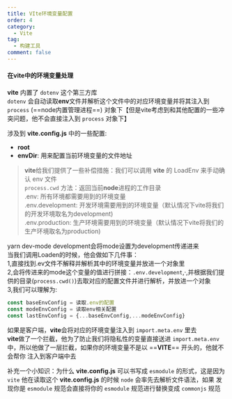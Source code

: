 ```yaml
---
title: VIte环境变量配置
order: 4
category:
  - Vite
tag:
  - 构建工具
comment: false
---
```


#### 在vite中的环境变量处理

**vite** 内置了 `dotenv` 这个第三方库  
`dotenv` 会自动读取**env**文件并解析这个文件中的对应环境变量并将其注入到 `process` (==node内置管理进程==) 对象下【但是vite考虑到和其他配置的一些冲突问题，他不会直接注入到 `process` 对象下】  

涉及到 **vite.config.js** 中的一些配置:

- **root**
- **envDir**: 用来配置当前环境变量的文件地址

>**vite**给我们提供了一些补偿措施：我们可以调用 **vite** 的 LoadEnv 来手动确认 env 文件  
`process.cwd` 方法：返回当前**node**进程的工作目录  
.env:  所有环境都需要用到的环境变量  
.env.development:  开发环境需要用到的环境变量（默认情况下vite将我们的开发环境取名为development)  
.env.production:  生产环境需要用到的环境变量（默认情况下vite将我们的生产环境取名为production)  

yarn dev-mode development会将mode设置为development传递进来  
当我们调用Loaden的时候，他会做如下几件事：  
1,直接找到.ev文件不解释并解析其中的环境变量并放进一个对象里  
2,会将传进来的mode这个变量的值进行拼接：`.env.development`,·,并根据我们提供的目录(`process.cwd()`)去取对应的配置文件并进行解析，并放进一个对象  
3,我们可以理解为:  

```js
const baseEnvConfig = 读取.env的配置
const modeEnvConfig = 读取env相关配置
const lastEnvConfig = {...baseEnvConfig,...modeEnvConfig}
```  

如果是客户端，**vite**会将对应的环境变量注入到 `import.meta.env` 里去  
**vite**做了一个拦截，他为了防止我们将隐私性的变量直接送进 `import.meta.env` 中，所以他做了一层拦截，如果你的环境变量不是以 ==**VITE**== 开头的，他就不会帮你
注入到客户端中去

补充一个小知识：为什么 **vite.config.js** 可以书写成 `esmodule` 的形式，这是因为 `vite` 他在读取这个 **vite.config.js** 的时候 `node` 会率先去解析文件语法，如果
发现你是 `esmodule` 规范会直接将你的 `esmodule` 规范进行替换变成 `commonjs` 规范
